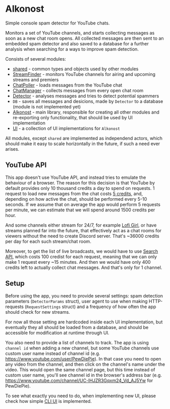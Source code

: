 # Alkonost

Simple console spam detector for YouTube chats.

Monitors a set of YouTube channels, and starts collecting messages as soon as a new chat room opens. All collected messages are then sent to an embedded spam detector and also saved to a database for a further analysis when searching for a ways to improve spam detection.

Consists of several modules:
* [shared](shared/) - common types and objects used by other modules
* [StreamFinder](stream_finder/) - monitors YouTube channels for airing and upcoming streams and premiers
* [ChatPoller](chat_poller/) - loads messages from the YouTube chat
* [ChatManager](chat_manager/) - collects messages from every open chat room
* [Detector](detector/) - analyses messages and tries to detect potential spammers
* `DB` - saves all messages and desicions, made by `Detector` to a database (module is not implemented yet)
* [Alkonost](alkonost/) - main library, responsible for creating all other modules and re-exporting only functionality, that should be used by UI implementation
* [UI](ui/) - a collection of UI implementations for `Alkonost`

All modules, except `shared` are implemented as independend actors, which should make it easy to scale horizontally in the future, if such a need ever arises.

## YouTube API

This app doesn't use YouTube API, and instead tries to emulate the behaviour of a browser. The reason for this decision is that YouTube by default provides only 10 thousand credits a day to spend on requests. 1 request to load new messages from the chat costs [5 credits][1], and, depending on how active the chat, should be performed every 5-10 seconds. If we assume that on average the app would perform 5 requests per minute, we can estimate that we will spend around 1500 credits per hour. 

[1]: https://stackoverflow.com/a/67745370

And some channels either stream for 24/7, for example [Lofi Girl](https://www.youtube.com/channel/UCSJ4gkVC6NrvII8umztf0Ow), or have streams planned far into the future, that effectively act as a chat rooms for viewers without the need to create Discord server. That's ~36000 credits per day for each such stream/chat room.

Moreover, to get the list of live broadcasts, we would have to use [Search API](https://developers.google.com/youtube/v3/docs/search/list), which costs 100 credist for each request, meaning that we can only make 1 request every ~15 minutes. And then we would have only 400 credits left to actually collect chat messages. And that's only for 1 channel.

## Setup

Before using the app, you need to provide several settings: spam detection parameters (`DetectorParams` struct), user agent to use when making HTTP-requests (`RequestSettings` struct) and a frequency of how often the app should check for new streams.

For now all those setting are hardcoded inside each UI implementation, but eventually they all should be loaded from a database, and should be accessible for modification at runtime through UI.

You also need to provide a list of channels to track. The app is using `channel id` when adding a new channel, but some YouTube channels use custom user name instead of channel id (e.g. https://www.youtube.com/user/PewDiePie). In that case you need to open any video from the channel, and then click on the channel's name under the video. This would open the same channel page, but this time instead of custom user name, you'll see channel id in the browser's address bar (e.g. https://www.youtube.com/channel/UC-lHJZR3Gqxm24_Vd_AJ5Yw for PewDiePie).

To see what exactly you need to do, when implementing new UI, please check how simple [CLI UI](ui/src/bin/cli.rs) is implemented.
